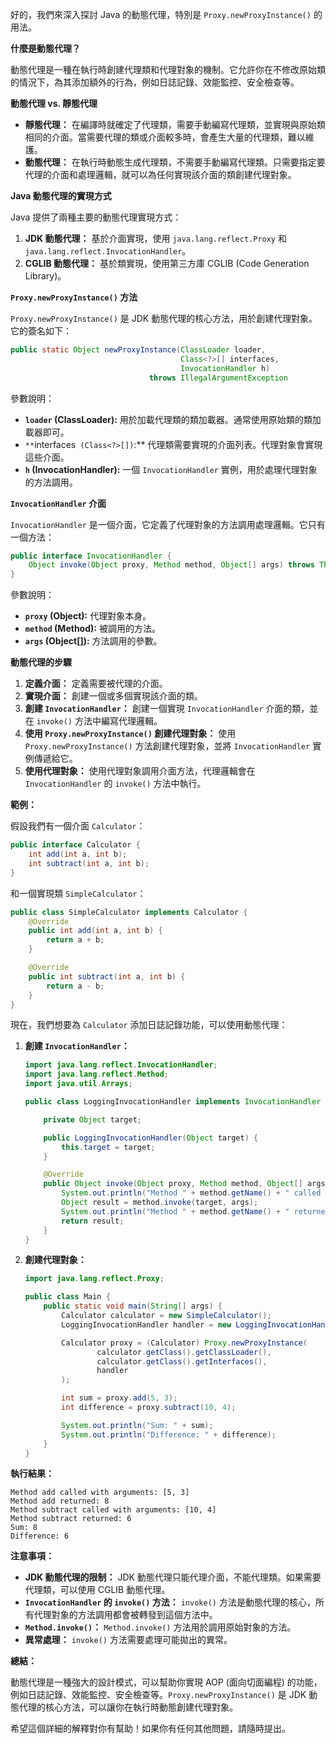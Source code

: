 好的，我們來深入探討 Java 的動態代理，特別是 `Proxy.newProxyInstance()` 的用法。

**什麼是動態代理？**

動態代理是一種在執行時創建代理類和代理對象的機制。它允許你在不修改原始類的情況下，為其添加額外的行為，例如日誌記錄、效能監控、安全檢查等。

**動態代理 vs. 靜態代理**

*   **靜態代理：** 在編譯時就確定了代理類，需要手動編寫代理類，並實現與原始類相同的介面。當需要代理的類或介面較多時，會產生大量的代理類，難以維護。
*   **動態代理：** 在執行時動態生成代理類，不需要手動編寫代理類。只需要指定要代理的介面和處理邏輯，就可以為任何實現該介面的類創建代理對象。

**Java 動態代理的實現方式**

Java 提供了兩種主要的動態代理實現方式：

1.  **JDK 動態代理：** 基於介面實現，使用 `java.lang.reflect.Proxy` 和 `java.lang.reflect.InvocationHandler`。
2.  **CGLIB 動態代理：** 基於類實現，使用第三方庫 CGLIB (Code Generation Library)。

**`Proxy.newProxyInstance()` 方法**

`Proxy.newProxyInstance()` 是 JDK 動態代理的核心方法，用於創建代理對象。它的簽名如下：

```java
public static Object newProxyInstance(ClassLoader loader,
                                      Class<?>[] interfaces,
                                      InvocationHandler h)
                               throws IllegalArgumentException
```

參數說明：

*   **`loader` (ClassLoader):**  用於加載代理類的類加載器。通常使用原始類的類加載器即可。
*   `**`interfaces` (Class<?>[])`:**  代理類需要實現的介面列表。代理對象會實現這些介面。
*   **`h` (InvocationHandler):**  一個 `InvocationHandler` 實例，用於處理代理對象的方法調用。

**`InvocationHandler` 介面**

`InvocationHandler` 是一個介面，它定義了代理對象的方法調用處理邏輯。它只有一個方法：

```java
public interface InvocationHandler {
    Object invoke(Object proxy, Method method, Object[] args) throws Throwable;
}
```

參數說明：

*   **`proxy` (Object):**  代理對象本身。
*   **`method` (Method):**  被調用的方法。
*   **`args` (Object[]):**  方法調用的參數。

**動態代理的步驟**

1.  **定義介面：** 定義需要被代理的介面。
2.  **實現介面：** 創建一個或多個實現該介面的類。
3.  **創建 `InvocationHandler`：** 創建一個實現 `InvocationHandler` 介面的類，並在 `invoke()` 方法中編寫代理邏輯。
4.  **使用 `Proxy.newProxyInstance()` 創建代理對象：** 使用 `Proxy.newProxyInstance()` 方法創建代理對象，並將 `InvocationHandler` 實例傳遞給它。
5.  **使用代理對象：** 使用代理對象調用介面方法，代理邏輯會在 `InvocationHandler` 的 `invoke()` 方法中執行。

**範例：**

假設我們有一個介面 `Calculator`：

```java
public interface Calculator {
    int add(int a, int b);
    int subtract(int a, int b);
}
```

和一個實現類 `SimpleCalculator`：

```java
public class SimpleCalculator implements Calculator {
    @Override
    public int add(int a, int b) {
        return a + b;
    }

    @Override
    public int subtract(int a, int b) {
        return a - b;
    }
}
```

現在，我們想要為 `Calculator` 添加日誌記錄功能，可以使用動態代理：

1.  **創建 `InvocationHandler`：**

    ```java
    import java.lang.reflect.InvocationHandler;
    import java.lang.reflect.Method;
    import java.util.Arrays;

    public class LoggingInvocationHandler implements InvocationHandler {

        private Object target;

        public LoggingInvocationHandler(Object target) {
            this.target = target;
        }

        @Override
        public Object invoke(Object proxy, Method method, Object[] args) throws Throwable {
            System.out.println("Method " + method.getName() + " called with arguments: " + Arrays.toString(args));
            Object result = method.invoke(target, args);
            System.out.println("Method " + method.getName() + " returned: " + result);
            return result;
        }
    }
    ```

2.  **創建代理對象：**

    ```java
    import java.lang.reflect.Proxy;

    public class Main {
        public static void main(String[] args) {
            Calculator calculator = new SimpleCalculator();
            LoggingInvocationHandler handler = new LoggingInvocationHandler(calculator);

            Calculator proxy = (Calculator) Proxy.newProxyInstance(
                    calculator.getClass().getClassLoader(),
                    calculator.getClass().getInterfaces(),
                    handler
            );

            int sum = proxy.add(5, 3);
            int difference = proxy.subtract(10, 4);

            System.out.println("Sum: " + sum);
            System.out.println("Difference: " + difference);
        }
    }
    ```

**執行結果：**

```
Method add called with arguments: [5, 3]
Method add returned: 8
Method subtract called with arguments: [10, 4]
Method subtract returned: 6
Sum: 8
Difference: 6
```

**注意事項：**

*   **JDK 動態代理的限制：** JDK 動態代理只能代理介面，不能代理類。如果需要代理類，可以使用 CGLIB 動態代理。
*   **`InvocationHandler` 的 `invoke()` 方法：**  `invoke()` 方法是動態代理的核心，所有代理對象的方法調用都會被轉發到這個方法中。
*   **`Method.invoke()`：**  `Method.invoke()` 方法用於調用原始對象的方法。
*   **異常處理：**  `invoke()` 方法需要處理可能拋出的異常。

**總結：**

動態代理是一種強大的設計模式，可以幫助你實現 AOP (面向切面編程) 的功能，例如日誌記錄、效能監控、安全檢查等。`Proxy.newProxyInstance()` 是 JDK 動態代理的核心方法，可以讓你在執行時動態創建代理對象。

希望這個詳細的解釋對你有幫助！如果你有任何其他問題，請隨時提出。
